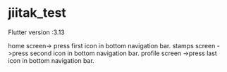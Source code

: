# jiitak_test

Flutter version :3.13

home screen-> press first icon in bottom navigation bar.
stamps screen ->press second icon in bottom navigation bar.
profile screen ->press last icon in bottom navigation bar.


